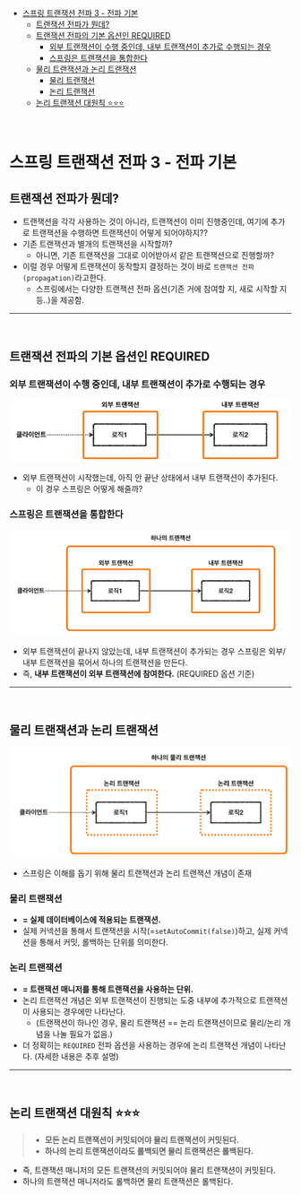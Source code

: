 <!-- TOC -->
* [스프링 트랜잭션 전파 3 - 전파 기본](#스프링-트랜잭션-전파-3---전파-기본)
  * [트랜잭션 전파가 뭔데?](#트랜잭션-전파가-뭔데)
  * [트랜잭션 전파의 기본 옵션인 REQUIRED](#트랜잭션-전파의-기본-옵션인-required)
    * [외부 트랜잭션이 수행 중인데, 내부 트랜잭션이 추가로 수행되는 경우](#외부-트랜잭션이-수행-중인데-내부-트랜잭션이-추가로-수행되는-경우)
    * [스프링은 트랜잭션을 통합한다](#스프링은-트랜잭션을-통합한다)
  * [물리 트랜잭션과 논리 트랜잭션](#물리-트랜잭션과-논리-트랜잭션)
    * [물리 트랜잭션](#물리-트랜잭션)
    * [논리 트랜잭션](#논리-트랜잭션)
  * [논리 트랜잭션 대원칙 ⭐️⭐️⭐️](#논리-트랜잭션-대원칙-)
<!-- TOC -->

<br>

# 스프링 트랜잭션 전파 3 - 전파 기본

## 트랜잭션 전파가 뭔데?

- 트랜잭션을 각각 사용하는 것이 아니라, 트랜잭션이 이미 진행중인데, 여기에 추가로 트랜잭션을 수행하면 트랜잭션이 어떻게 되어야하지?? 
- 기존 트랜잭션과 별개의 트랜잭션을 시작할까? 
  - 아니면, 기존 트랜잭션을 그대로 이어받아서 같은 트랜잭션으로 진행할까? 
- 이럴 경우 어떻게 트랜잭션이 동작할지 결정하는 것이 바로 `트랜잭션 전파(propagation)`라고한다.
  - 스프링에서는 다양한 트랜잭션 전파 옵션(기존 거에 참여할 지, 새로 시작할 지 등..)을 제공함.

---
<br>

## 트랜잭션 전파의 기본 옵션인 REQUIRED

### 외부 트랜잭션이 수행 중인데, 내부 트랜잭션이 추가로 수행되는 경우

![img.png](img/img.png)

- 외부 트랜잭션이 시작했는데, 아직  안 끝난 상태에서 내부 트랜잭션이 추가된다.
  - 이 경우 스프링은 어떻게 해줄까?

### 스프링은 트랜잭션을 통합한다

![img_1.png](img/img_1.png)

- 외부 트랜잭션이 끝나지 않았는데, 내부 트랜잭션이 추가되는 경우 스프링은 외부/내부 트랜잭션을 묶어서 하나의 트랜잭션을 만든다.
- 즉, **내부 트랜잭션이 외부 트랜잭션에 참여한다.** (REQUIRED 옵션 기준)

---
<br>

## 물리 트랜잭션과 논리 트랜잭션

![img_2.png](img/img_2.png)

- 스프링은 이해를 돕기 위해 물리 트랜잭션과 논리 트랜잭션 개념이 존재

### 물리 트랜잭션
  
- **= 실제 데이터베이스에 적용되는 트랜잭션.**
- 실제 커넥션을 통해서 트랜잭션을 시작(=`setAutoCommit(false)`)하고, 실제 커넥션을 통해서 커밋, 롤백하는 단위를 의미한다.

### 논리 트랜잭션

- **= 트랜잭션 매니저를 통해 트랜잭션을 사용하는 단위.**
- 논리 트랜잭션 개념은 외부 트랜잭션이 진행되는 도중 내부에 추가적으로 트랜잭션이 사용되는 경우에만 나타난다.
  - (트랜잭션이 하나인 경우, 물리 트랜잭션 == 논리 트랜잭션이므로 물리/논리 개념을 나눌 필요가 없음.)
- 더 정확히는 `REQUIRED` 전파 옵션을 사용하는 경우에 논리 트랜잭션 개념이 나타난다. (자세한 내용은 추후 설명)

---
<br>

## 논리 트랜잭션 대원칙 ⭐️⭐️⭐️

> - **모든 논리 트랜잭션이 커밋되어야 물리 트랜잭션이 커밋된다.** 
> - **하나의 논리 트랜잭션이라도 롤백되면 물리 트랜잭션은 롤백된다.**

- 즉, 트랜잭션 매니저의 모든 트랜잭션의 커밋되어야 물리 트랜잭션이 커밋된다.
- 하나의 트랜잭션 매니저라도 롤백하면 물리 트랜잭션은 롤백된다.

